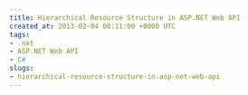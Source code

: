 ```yaml
---
title: Hierarchical Resource Structure in ASP.NET Web API
created_at: 2013-02-04 08:11:00 +0000 UTC
tags:
- .net
- ASP.NET Web API
- C#
slugs:
- hierarchical-resource-structure-in-asp-net-web-api
---
```

